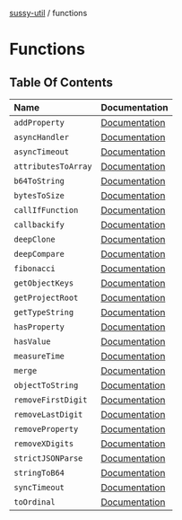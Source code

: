 [sussy-util](../README.md) / functions

# Functions

## Table Of Contents

| Name | Documentation |
| :------ | :------ |
| `addProperty`| [Documentation](addProperty.md) |
| `asyncHandler`| [Documentation](asyncHandler.md) |
| `asyncTimeout`| [Documentation](asyncTimeout.md) |
| `attributesToArray`| [Documentation](attributesToArray.md) |
| `b64ToString`| [Documentation](b64ToString.md) |
| `bytesToSize`| [Documentation](bytesToSize.md) |
| `callIfFunction`| [Documentation](callIfFunction.md) |
| `callbackify`| [Documentation](callbackify.md) |
| `deepClone`| [Documentation](deepClone.md) |
| `deepCompare`| [Documentation](deepCompare.md) |
| `fibonacci`| [Documentation](fibonacci.md) |
| `getObjectKeys`| [Documentation](getObjectKeys.md) |
| `getProjectRoot`| [Documentation](getProjectRoot.md) |
| `getTypeString`| [Documentation](getTypeString.md) |
| `hasProperty`| [Documentation](hasProperty.md) |
| `hasValue`| [Documentation](hasValue.md) |
| `measureTime`| [Documentation](measureTime.md) |
| `merge`| [Documentation](merge.md) |
| `objectToString`| [Documentation](objectToString.md) |
| `removeFirstDigit`| [Documentation](removeFirstDigit.md) |
| `removeLastDigit`| [Documentation](removeLastDigit.md) |
| `removeProperty`| [Documentation](removeProperty.md) |
| `removeXDigits`| [Documentation](removeXDigits.md) |
| `strictJSONParse`| [Documentation](strictJSONParse.md) |
| `stringToB64`| [Documentation](stringToB64.md) |
| `syncTimeout`| [Documentation](syncTimeout.md) |
| `toOrdinal`| [Documentation](toOrdinal.md) |
